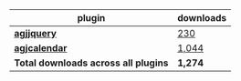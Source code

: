 plugin|downloads
------|----------
[**agjjquery**](https://www.npmjs.com/package/agjjquery)|[230](https://www.npmjs.com/package/agjjquery)
[**agjcalendar**](https://www.npmjs.com/package/agjcalendar)|[1,044](https://www.npmjs.com/package/agjcalendar)
**Total downloads across all plugins**|**1,274**
